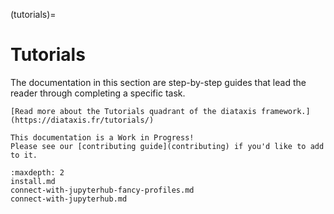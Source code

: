 (tutorials)=
# Tutorials

The documentation in this section are step-by-step guides that lead the reader
through completing a specific task.

```{note}
[Read more about the Tutorials quadrant of the diataxis framework.](https://diataxis.fr/tutorials/)
```

```{attention}
This documentation is a Work in Progress!
Please see our [contributing guide](contributing) if you'd like to add to it.
```

```{toctree}
:maxdepth: 2
install.md
connect-with-jupyterhub-fancy-profiles.md
connect-with-jupyterhub.md
```
